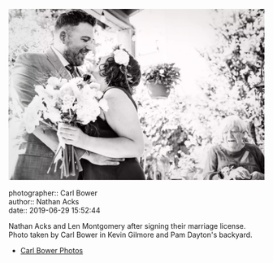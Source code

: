 ![Nathan Acks and Len Montgomery after signing their marriage license](assets/2019-06-29-set-1-the-ceremony-39.webp)

photographer:: Carl Bower  
author:: Nathan Acks  
date:: 2019-06-29 15:52:44

Nathan Acks and Len Montgomery after signing their marriage license. Photo taken by Carl Bower in Kevin Gilmore and Pam Dayton's backyard.

* [Carl Bower Photos](https://carlbowerphotos.com)
